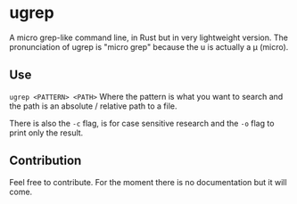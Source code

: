 # ugrep
A micro grep-like command line, in Rust but in very lightweight version. The pronunciation of ugrep is "micro grep" because the u is actually a µ (micro).

## Use
`ugrep <PATTERN> <PATH>`
Where the pattern is what you want to search and the path is an absolute / relative path to a file.

There is also the `-c` flag, is for case sensitive research and the `-o` flag to print only the result.

## Contribution
Feel free to contribute. For the moment there is no documentation but it will come. 